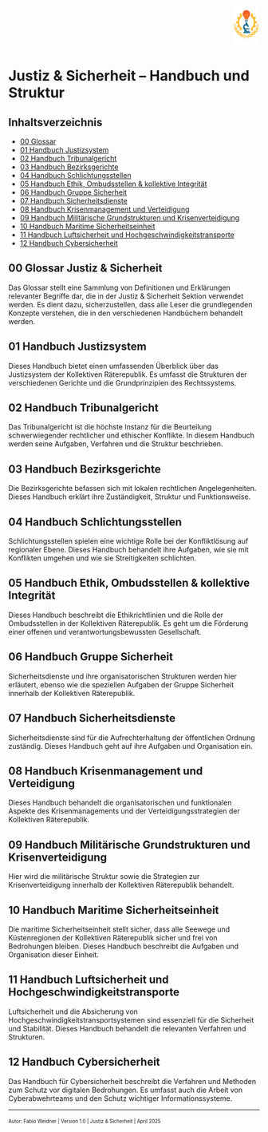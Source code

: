 <p align="right">
  <img src="https://raw.githubusercontent.com/hades-dux/Kollektive-Raeterepublik/main/Meta_und_Systemstruktur/logo_offiziell.png" alt="Logo der Kollektiven Räterepublik" height="80">
</p>

# Justiz & Sicherheit – Handbuch und Struktur
<!--
Autor: Fabio Weidner
Version: 1.0
Sektion: Justiz & Sicherheit
Veröffentlichung: April 2025
-->

## Inhaltsverzeichnis

- [00 Glossar](#00_glossar_justiz_und_sicherheit)
- [01 Handbuch Justizsystem](#01_handbuch_justizsystem)
- [02 Handbuch Tribunalgericht](#02_handbuch_tribunalgericht)
- [03 Handbuch Bezirksgerichte](#03_handbuch_bezirksgerichte)
- [04 Handbuch Schlichtungsstellen](#04_handbuch_schlichtungsstellen)
- [05 Handbuch Ethik, Ombudsstellen & kollektive Integrität](#05_handbuch_ethik_ombudsstellen_und_integrität)
- [06 Handbuch Gruppe Sicherheit](#06_handbuch_gruppe_sicherheit)
- [07 Handbuch Sicherheitsdienste](#07_handbuch_sicherheitsdienste)
- [08 Handbuch Krisenmanagement und Verteidigung](#08_handbuch_krisenmanagement_und_verteidigung)
- [09 Handbuch Militärische Grundstrukturen und Krisenverteidigung](#09_handbuch_militaerische_grundstrukturen_und_krisenverteidigung)
- [10 Handbuch Maritime Sicherheitseinheit](#10_handbuch_maritime_sicherheitseinheit)
- [11 Handbuch Luftsicherheit und Hochgeschwindigkeitstransporte](#11_handbuch_luftsicherheit_und_hochschnelltransporte)
- [12 Handbuch Cybersicherheit](#12_handbuch_cybersicherheit)

## 00 Glossar Justiz & Sicherheit

Das Glossar stellt eine Sammlung von Definitionen und Erklärungen relevanter Begriffe dar, die in der Justiz & Sicherheit Sektion verwendet werden. Es dient dazu, sicherzustellen, dass alle Leser die grundlegenden Konzepte verstehen, die in den verschiedenen Handbüchern behandelt werden.

## 01 Handbuch Justizsystem

Dieses Handbuch bietet einen umfassenden Überblick über das Justizsystem der Kollektiven Räterepublik. Es umfasst die Strukturen der verschiedenen Gerichte und die Grundprinzipien des Rechtssystems.

## 02 Handbuch Tribunalgericht

Das Tribunalgericht ist die höchste Instanz für die Beurteilung schwerwiegender rechtlicher und ethischer Konflikte. In diesem Handbuch werden seine Aufgaben, Verfahren und die Struktur beschrieben.

## 03 Handbuch Bezirksgerichte

Die Bezirksgerichte befassen sich mit lokalen rechtlichen Angelegenheiten. Dieses Handbuch erklärt ihre Zuständigkeit, Struktur und Funktionsweise.

## 04 Handbuch Schlichtungsstellen

Schlichtungsstellen spielen eine wichtige Rolle bei der Konfliktlösung auf regionaler Ebene. Dieses Handbuch behandelt ihre Aufgaben, wie sie mit Konflikten umgehen und wie sie Streitigkeiten schlichten.

## 05 Handbuch Ethik, Ombudsstellen & kollektive Integrität

Dieses Handbuch beschreibt die Ethikrichtlinien und die Rolle der Ombudsstellen in der Kollektiven Räterepublik. Es geht um die Förderung einer offenen und verantwortungsbewussten Gesellschaft.

## 06 Handbuch Gruppe Sicherheit

Sicherheitsdienste und ihre organisatorischen Strukturen werden hier erläutert, ebenso wie die speziellen Aufgaben der Gruppe Sicherheit innerhalb der Kollektiven Räterepublik.

## 07 Handbuch Sicherheitsdienste

Sicherheitsdienste sind für die Aufrechterhaltung der öffentlichen Ordnung zuständig. Dieses Handbuch geht auf ihre Aufgaben und Organisation ein.

## 08 Handbuch Krisenmanagement und Verteidigung

Dieses Handbuch behandelt die organisatorischen und funktionalen Aspekte des Krisenmanagements und der Verteidigungsstrategien der Kollektiven Räterepublik.

## 09 Handbuch Militärische Grundstrukturen und Krisenverteidigung

Hier wird die militärische Struktur sowie die Strategien zur Krisenverteidigung innerhalb der Kollektiven Räterepublik behandelt.

## 10 Handbuch Maritime Sicherheitseinheit

Die maritime Sicherheitseinheit stellt sicher, dass alle Seewege und Küstenregionen der Kollektiven Räterepublik sicher und frei von Bedrohungen bleiben. Dieses Handbuch beschreibt die Aufgaben und Organisation dieser Einheit.

## 11 Handbuch Luftsicherheit und Hochgeschwindigkeitstransporte

Luftsicherheit und die Absicherung von Hochgeschwindigkeitstransportsystemen sind essenziell für die Sicherheit und Stabilität. Dieses Handbuch behandelt die relevanten Verfahren und Strukturen.

## 12 Handbuch Cybersicherheit

Das Handbuch für Cybersicherheit beschreibt die Verfahren und Methoden zum Schutz vor digitalen Bedrohungen. Es umfasst auch die Arbeit von Cyberabwehrteams und den Schutz wichtiger Informationssysteme.

---

<sub><sup>Autor: Fabio Weidner | Version 1.0 | Justiz & Sicherheit | April 2025</sup></sub>
